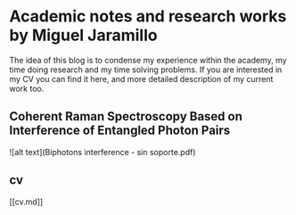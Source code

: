 # Academic notes and research works by Miguel Jaramillo
The idea of this blog is to condense my experience within the academy, my time doing research and my time solving problems. If you are interested in my CV you can find it here, and more detailed description of my current work too.

## Coherent Raman Spectroscopy Based on Interference of Entangled Photon Pairs

![alt text](Biphotons interference - sin soporte.pdf)

## cv

[[cv.md]]